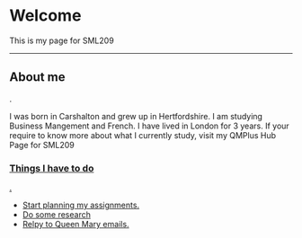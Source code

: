<h1>Welcome</h1>
<p>This is my page for SML209</p>
<hr>
<h2> About me </h2>.

<p> I was born in Carshalton and grew up in Hertfordshire. I am studying Business Mangement and French. I have lived in London for 3 years. If your require to know more about what I currently study, visit my QMPlus Hub Page for SML209   <a href="https://hub.qmplus.qmul.ac.uk/view/view.php?profile=ml15258=sml209-computers-and-languages-2018-lauren"> 

<h3> Things I have to do </h3>.
<ul>
 <li> Start planning my assignments.</li>
  <li> Do some research </li>
  <li> Relpy to Queen Mary emails.</li>
  

  
  
